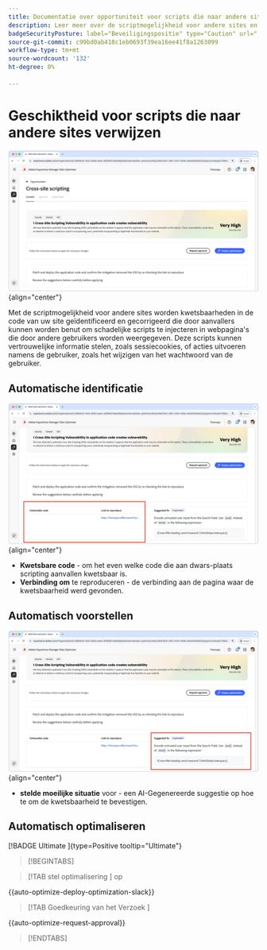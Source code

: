 ```yaml
---
title: Documentatie over opportuniteit voor scripts die naar andere sites verwijzen
description: Leer meer over de scriptmogelijkheid voor andere sites en om kwetsbaarheden op het gebied van sitebeveiliging te identificeren en te verhelpen.
badgeSecurityPosture: label="Beveiligingspositie" type="Caution" url="../../opportunity-types/security-posture.md" tooltip="Beveiligingspositie"
source-git-commit: c99bd0ab418c1eb0693f39ea16ee41f8a1263099
workflow-type: tm+mt
source-wordcount: '132'
ht-degree: 0%

---
```



# Geschiktheid voor scripts die naar andere sites verwijzen

![ de kans van de dwars-plaats ](./assets/cross-site-scripting/hero.png){align="center"}

Met de scriptmogelijkheid voor andere sites worden kwetsbaarheden in de code van uw site geïdentificeerd en gecorrigeerd die door aanvallers kunnen worden benut om schadelijke scripts te injecteren in webpagina&#39;s die door andere gebruikers worden weergegeven. Deze scripts kunnen vertrouwelijke informatie stelen, zoals sessiecookies, of acties uitvoeren namens de gebruiker, zoals het wijzigen van het wachtwoord van de gebruiker.

## Automatische identificatie

![ auto-identificeer de kans van de dwars-plaats ](./assets/cross-site-scripting/auto-identify.png){align="center"}

* **Kwetsbare code** - om het even welke code die aan dwars-plaats scripting aanvallen kwetsbaar is.
* **Verbinding om** te reproduceren - de verbinding aan de pagina waar de kwetsbaarheid werd gevonden.

## Automatisch voorstellen

![ auto-suggereert de kans van de Intersite ](./assets/cross-site-scripting/auto-suggest.png){align="center"}

* **stelde moeilijke situatie** voor - een AI-Gegenereerde suggestie op hoe te om de kwetsbaarheid te bevestigen.

## Automatisch optimaliseren

[!BADGE  Ultimate ]{type=Positive tooltip="Ultimate"}

>[!BEGINTABS]

>[!TAB  stel optimalisering ] op

{{auto-optimize-deploy-optimization-slack}}

>[!TAB  Goedkeuring van het Verzoek ]

{{auto-optimize-request-approval}}

>[!ENDTABS]
